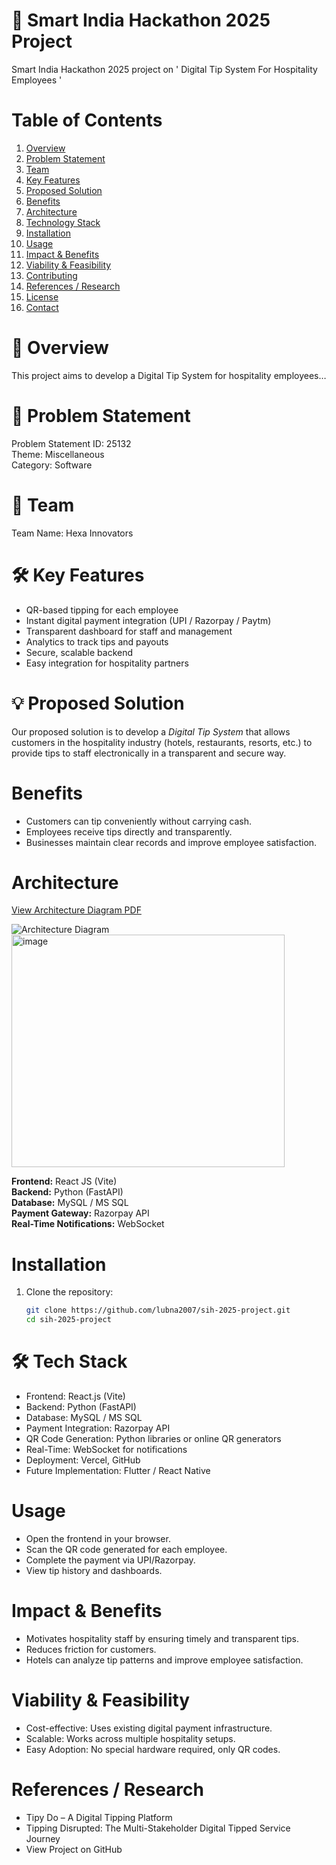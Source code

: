 # 🚀 Smart India Hackathon 2025 Project
Smart India Hackathon 2025 project on ' Digital Tip System For Hospitality Employees ' 

# Table of Contents
1. [Overview](#overview)
2. [Problem Statement](#problem-statement)
3. [Team](#team)
4. [Key Features](#key-features)
5. [Proposed Solution](#proposed-solution)
6. [Benefits](#benefits)
7. [Architecture](#architecture)
8. [Technology Stack](#technology-stack)
9. [Installation](#installation)
10. [Usage](#usage)
11. [Impact & Benefits](#impact--benefits)
12. [Viability & Feasibility](#viability--feasibility)
13. [Contributing](#contributing)
14. [References / Research](#references--research)
15. [License](#license)
16. [Contact](#contact)

# 📝 Overview  
This project aims to develop a Digital Tip System for hospitality employees…

# 🎯 Problem Statement  
Problem Statement ID: 25132  
Theme: Miscellaneous  
Category: Software  

# 👥 Team  
Team Name: Hexa Innovators

# 🛠️ Key Features  
- QR-based tipping for each employee  
- Instant digital payment integration (UPI / Razorpay / Paytm)  
- Transparent dashboard for staff and management  
- Analytics to track tips and payouts  
- Secure, scalable backend  
- Easy integration for hospitality partners
  
# 💡 Proposed Solution  
Our proposed solution is to develop a *Digital Tip System* that allows customers in the hospitality industry (hotels, restaurants, resorts, etc.) to provide tips to staff electronically in a transparent and secure way.  

# Benefits  
- Customers can tip conveniently without carrying cash.  
- Employees receive tips directly and transparently.  
- Businesses maintain clear records and improve employee satisfaction.

# Architecture
[View Architecture Diagram PDF](https://github.com/<username>/<repo>/blob/main/Olive%20Green%20Doodle%20Final%20Project%20Cover%20A4%20Document.pdf)

![Architecture Diagram](https://raw.githubusercontent.com/<username>/<repo>/main/architecture-diagram.png)
<img width="437" height="372" alt="image" src="https://github.com/user-attachments/assets/dd24a00c-c3aa-45f2-82b7-d9df409de686" />


**Frontend:** React JS (Vite)  
**Backend:** Python (FastAPI)  
**Database:** MySQL / MS SQL  
**Payment Gateway:** Razorpay API  
**Real-Time Notifications:** WebSocket

# Installation
1. Clone the repository:
   ```bash
   git clone https://github.com/lubna2007/sih-2025-project.git
   cd sih-2025-project

# 🛠 Tech Stack  
- Frontend: React.js (Vite)  
- Backend: Python (FastAPI)  
- Database: MySQL / MS SQL  
- Payment Integration: Razorpay API  
- QR Code Generation: Python libraries or online QR generators  
- Real-Time: WebSocket for notifications  
- Deployment: Vercel, GitHub  
- Future Implementation: Flutter / React Native
  
# Usage
- Open the frontend in your browser.
- Scan the QR code generated for each employee.
- Complete the payment via UPI/Razorpay.
- View tip history and dashboards.

# Impact & Benefits
- Motivates hospitality staff by ensuring timely and transparent tips.
- Reduces friction for customers.
- Hotels can analyze tip patterns and improve employee satisfaction.

# Viability & Feasibility
- Cost-effective: Uses existing digital payment infrastructure.
- Scalable: Works across multiple hospitality setups.
- Easy Adoption: No special hardware required, only QR codes.

# References / Research
- Tipy Do – A Digital Tipping Platform
- Tipping Disrupted: The Multi-Stakeholder Digital Tipped Service Journey
- View Project on GitHub
